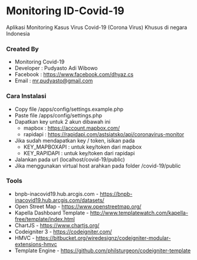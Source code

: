 # Monitoring ID-Covid-19
Aplikasi Monitoring Kasus Virus Covid-19 (Corona Virus) Khusus di negara Indonesia

### Created By ###

* Monitoring Covid-19
* Developer       : 	Pudyasto Adi Wibowo
* Facebook        : 	https://www.facebook.com/dhyaz.cs
* Email           : 	mr.pudyasto@gmail.com

### Cara Instalasi ###

* Copy file /apps/config/settings.example.php
* Paste file /apps/config/settings.php
* Dapatkan key untuk 2 akun dibawah ini
  - mapbox : https://account.mapbox.com/
  - rapidapi : https://rapidapi.com/astsiatsko/api/coronavirus-monitor
* Jika sudah mendapatkan key / token, isikan pada
  - KEY_MAPBOXAPI : untuk key/token dari mapbox
  - KEY_RAPIDAPI : untuk key/token dari rapidapi
* Jalankan pada url (localhost/covid-19/public)
* Jika menggunakan virtual host arahkan pada folder /covid-19/public

### Tools ###

* bnpb-inacovid19.hub.arcgis.com - https://bnpb-inacovid19.hub.arcgis.com/datasets/
* Open Street Map - https://www.openstreetmap.org/
* Kapella Dashboard Template - http://www.templatewatch.com/kapella-free/template/index.html
* ChartJS - https://www.chartjs.org/
* Codeigniter 3 - https://codeigniter.com/
* HMVC - https://bitbucket.org/wiredesignz/codeigniter-modular-extensions-hmvc
* Template Engine - https://github.com/philsturgeon/codeigniter-template
